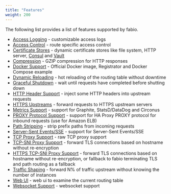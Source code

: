 ```yaml
---
title: "Features"
weight: 200
---
```


The following list provides a list of features supported by fabio. 

 * [Access Logging](/feature/access-logging/) - customizable access logs
 * [Access Control](/feature/access-control/) - route specific access control
 * [Certificate Stores](/feature/certificate-stores/) - dynamic certificate stores like file system, HTTP server, [Consul](https://consul.io/) and [Vault](https://vaultproject.io/)
 * [Compression](/feature/http-compression/) - GZIP compression for HTTP responses
 * [Docker Support](/feature/docker/) - Official Docker image, Registrator and Docker Compose example
 * [Dynamic Reloading](/feature/dynamic-reloading/) - hot reloading of the routing table without downtime
 * [Graceful Shutdown](/feature/graceful-shutdown/) - wait until requests have completed before shutting down
 * [HTTP Header Support](/feature/http-headers/) - inject some HTTP headers into upstream requests
 * [HTTPS Upstreams](/feature/https-upstream/) - forward requests to HTTPS upstream servers
 * [Metrics Support](/feature/metrics/) - support for Graphite, StatsD/DataDog and Circonus
 * [PROXY Protocol Support](/feature/proxy-protocol/) - support for HA Proxy PROXY protocol for inbound requests (use for Amazon ELB)
 * [Path Stripping](/feature/http-path-stripping/) - strip prefix paths from incoming requests
 * [Server-Sent Events/SSE](/feature/sse/) - support for Server-Sent Events/SSE
 * [TCP Proxy Support](/feature/tcp-proxy/) - raw TCP proxy support
 * [TCP-SNI Proxy Support](/feature/tcp-sni-proxy/) - forward TLS connections based on hostname without re-encryption
 * [HTTPS TCP-SNI Proxy Support](/feature/https-tcp-sni-proxy/) - forward TLS connections based on hostname without re-encryption, or fallback to fabio terminating TLS and path routing as a fallback
 * [Traffic Shaping](/feature/traffic-shaping/) - forward N% of traffic upstream without knowing the number of instances
 * [Web UI](/feature/web-ui/) - web ui to examine the current routing table
 * [Websocket Support](/feature/websockets/) - websocket support
